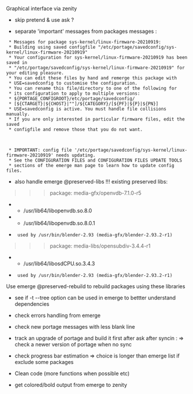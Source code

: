 Graphical interface via zenity
- skip pretend & use ask ?

- separate 'important' messages from packages messages :
```
 * Messages for package sys-kernel/linux-firmware-20210919:
 * Building using saved configfile "/etc/portage/savedconfig/sys-kernel/linux-firmware-20210919"
 * Your configuration for sys-kernel/linux-firmware-20210919 has been saved in 
 * "/etc/portage/savedconfig/sys-kernel/linux-firmware-20210919" for your editing pleasure.
 * You can edit these files by hand and remerge this package with
 * USE=savedconfig to customise the configuration.
 * You can rename this file/directory to one of the following for
 * its configuration to apply to multiple versions:
 * ${PORTAGE_CONFIGROOT}/etc/portage/savedconfig/
 * [${CTARGET}|${CHOST}|""]/${CATEGORY}/[${PF}|${P}|${PN}]
 * USE=savedconfig is active. You must handle file collisions manually.
 * If you are only interested in particular firmware files, edit the saved
 * configfile and remove those that you do not want.



 * IMPORTANT: config file '/etc/portage/savedconfig/sys-kernel/linux-firmware-20210919' needs updating.
 * See the CONFIGURATION FILES and CONFIGURATION FILES UPDATE TOOLS
 * sections of the emerge man page to learn how to update config files.
```

- also handle emerge @preserved-libs
!!! existing preserved libs:
>>> package: media-gfx/openvdb-7.1.0-r5
 *  - /usr/lib64/libopenvdb.so.8.0
 *  - /usr/lib64/libopenvdb.so.8.0.1
 *      used by /usr/bin/blender-2.93 (media-gfx/blender-2.93.2-r1)
>>> package: media-libs/opensubdiv-3.4.4-r1
 *  - /usr/lib64/libosdCPU.so.3.4.3
 *      used by /usr/bin/blender-2.93 (media-gfx/blender-2.93.2-r1)
Use emerge @preserved-rebuild to rebuild packages using these libraries

- see if -t --tree option can be used in emerge to bettter understand dependencies

- check errors handling from emerge
- check new portage messages with less blank line
- track an upgrade of portage and build it first after ask
after syncin :
	=> check a newer version of portage when no sync

- check progress bar estimation => choice is longer than emerge list if exclude some packages

- Clean code (more functions when possible etc)

- get colored/bold output from emerge to zenity